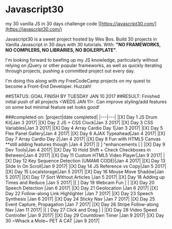 # Javascript30
my 30 vanilla JS in 30 days challenge code |[https://javascript30.com/](https://javascript30.com/)

Javascript30 is a sweet project hosted by Wes Bos. Build 30 projects in Vanilla Javascript in 30 days with 30 tutorials. With:
**"NO FRAMEWORKS, NO COMPILERS, NO LIBRARIES, NO BOILERPLATE"**.

I'm looking forward to beefing up my JS knowledge, particularly without relying on jQuery or other popular frameworks, as well as quickly iterating through projects, pushing a committed project out every day.

I'm doing this along with my FreeCodeCamp projects on my quest to become a Front-End Developer. Huzzah!

##STATUS: GOAL FINISH BY TUESDAY JAN 10 2017
##RESULT: Finished initial push of all projects <WEDS JAN 11>. Can improve styling/add features on some but minimal feature set looks good!

###completed on:
|project|date completed|
|---|---|
|[X] Day 1 JS Drum Kit|Jan 3 2017|
|[X] Day 2 JS + CSS Clock|Jan 3 2017|
|[X] Day 3 CSS Variables|Jan 3 2017|
|[X] Day 4 Array Cardio Day 1|Jan 3 2017|
|[X] Day 5 Flex Panel Gallery|Jan 4 2017|
|[X] Day 6 AJAX Typeahead|Jan 4 2017|
|[X] Day 7 Array Cardio Day 2|Jan 4 2017|
|[X] Day 8 Fun with HTML5 Canvas **still adding features though |Jan 4 2017|
|[ ] ^enhancements | |
|[X] Day 9 Dev Tools|Jan 4 2017|
|[X] Day 10 Hold Shift + Check Checkboxes in Between|Jan 4 2017|
|[X] Day 11 Custom HTML5 Video Player|Jan 9 2017|
|[X] Day 12 Key Sequence Detection (UMAMI CODE)|Jan 4 2017|
|[X] Day 13 Slide In On Scroll|Jan 9 2017|
|[X] Day 14 JS Reference vs Copy|Jan 5 2017|
|[X] Day 15 Localstorage|Jan 5 2017|
|[X] Day 16 Mouse Move Shadow|Jan 5 2017|
|[X] Day 17 Sort Without Articles |Jan 5 2017|
|[X] Day 18 Adding up Times and Reduce |Jan 5 2017|
|[ ] Day 19 Webcam Fun | | <DONE BUT ADDING ENHANCEMENTS>
|[X] Day 20 Speech Detection |Jan 6 2017|
|[X] Day 21 Geolocation |Jan 6 2017|
|[X] Day 22 Follow-along Link Highlighter |Jan 7 2017|
|[X] Day 23 Speech Synthesis |Jan 6 2017|
|[X] Day 24 Sticky Nav |Jan 7 2017|
|[X] Day 25 Event Capture, Propagation |Jan 7 2017|
|[X] Day 26 Stripe Follow-along Nav |Jan 11 2017|
|[ ] Day 27 Click and Drag | | <MIDWAY DONE>
|[X] Day 28 Video Speed Controller |Jan 9 2017|
|[X] Day 29 Countdown Timer |Jan 9 2017|
|[X] Day 30 ~Whack a Mole~ PET A CAT |Jan 9 2017|
